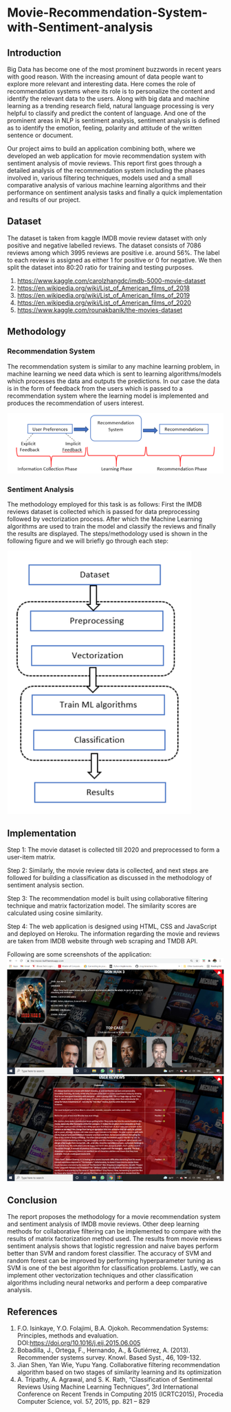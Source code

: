 # Movie-Recommendation-System-with-Sentiment-analysis

## Introduction
Big Data has become one of the most prominent buzzwords in recent years with good reason. With the increasing amount of data people want to explore more relevant and interesting data. Here comes the role of recommendation systems where its role is to personalize the content and identify the relevant data to the users. Along with big data and machine learning as a trending research field, natural language processing is very helpful to classify and predict the content of language. And one of the prominent areas in NLP is sentiment analysis, sentiment analysis is defined as to identify the emotion, feeling, polarity and attitude of the written sentence or
document.

Our project aims to build an application combining both, where we developed an web application for movie recommendation system with sentiment analysis of movie reviews. This report first goes through a detailed analysis of the recommendation system including the phases involved in, various filtering techniques, models used and a small comparative analysis of various machine learning algorithms and their performance on sentiment analysis tasks and finally a quick implementation and results of our project.

## Dataset ##
The dataset is taken from kaggle IMDB movie review dataset with only positive and negative labelled reviews. The dataset consists of 7086 reviews among which 3995 reviews are positive i.e. around 56%. The label to each review is assigned as either 1 for positive or 0 for negative. We then split the dataset into 80:20 ratio for training and testing purposes.

1. https://www.kaggle.com/carolzhangdc/imdb-5000-movie-dataset
2. https://en.wikipedia.org/wiki/List_of_American_films_of_2018
3. https://en.wikipedia.org/wiki/List_of_American_films_of_2019
4. https://en.wikipedia.org/wiki/List_of_American_films_of_2020
5. https://www.kaggle.com/rounakbanik/the-movies-dataset

## Methodology ##
### Recommendation System

The recommendation system is similar to any machine learning problem, in machine learning we need data which is sent to learning algorithms/models which processes the data and outputs the predictions. In our case the data is in the form of feedback from the users which is passed to a recommendation system where the learning model is implemented and produces the recommendation of users interest.

<img src="./Images/recommender_architecture.png">

### Sentiment Analysis

The methodology employed for this task is as follows: First the IMDB reviews dataset is collected
which is passed for data preprocessing followed by vectorization process. After which the
Machine Learning algorithms are used to train the model and classify the reviews and finally the
results are displayed.
The steps/methodology used is shown in the following figure and we will briefly go through each
step:

<img src="./Images/sentiment_analysis.png">

## Implementation 

Step 1: The movie dataset is collected till 2020 and preprocessed to form a user-item matrix.

Step 2: Similarly, the movie review data is collected, and next steps are followed for building a classification as discussed in the methodology of sentiment analysis section.

Step 3: The recommendation model is built using collaborative filtering technique and matrix factorization model. The similarity scores are calculated using cosine similarity.

Step 4: The web application is designed using HTML, CSS and JavaScript and deployed on Heroku. The information regarding the movie and reviews are taken from IMDB website through web scraping and TMDB API.

Following are some screenshots of the application:
<img src="./Images/application_1.png">
<img src="./Images/application_2.png">

## Conclusion

The report proposes the methodology for a movie recommendation system and sentiment analysis of IMDB movie reviews. Other deep learning methods for collaborative filtering can be implemented to compare with the results of matrix factorization method used. The results from movie reviews sentiment analysis shows that logistic regression and naive bayes perform better than SVM and random forest classifier. The accuracy of SVM and random forest can be improved by performing hyperparameter tuning as SVM is one of the best algorithm for classification problems. Lastly, we can implement other vectorization techniques and other classification algorithms including neural networks and perform a deep comparative analysis.

## References
1. F.O. Isinkaye, Y.O. Folajimi, B.A. Ojokoh. Recommendation Systems: Principles, methods and evaluation. DOI:https://doi.org/10.1016/j.eij.2015.06.005
2. Bobadilla, J., Ortega, F., Hernando, A., & Gutiérrez, A. (2013). Recommender systems survey. Knowl. Based Syst., 46, 109-132.
3. Jian Shen, Yan Wie, Yupu Yang. Collaborative filtering recommendation algorithm based on two stages of similarity learning and its optimization
4. A. Tripathy, A. Agrawal, and S. K. Rath, “Classification of Sentimental Reviews Using Machine Learning Techniques”, 3rd International Conference on Recent Trends in Computing 2015 (ICRTC2015), Procedia Computer Science, vol. 57, 2015, pp. 821 – 829
